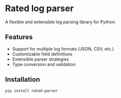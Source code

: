 # Rated log parser

A flexible and extensible log parsing library for Python.

## Features

- Support for multiple log formats (JSON, CSV, etc.)
- Customizable field definitions
- Extensible parser strategies
- Type conversion and validation

## Installation

```bash
pip install rated-parser
```

